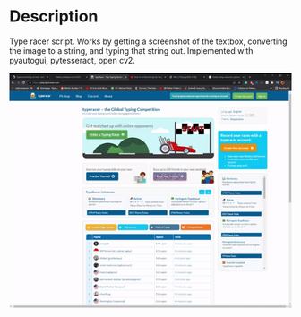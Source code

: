 # Description
 Type racer script.
 Works by getting a screenshot of the textbox, converting the image to a string, and typing that string out.
 Implemented with pyautogui, pytesseract, open cv2.
 
  ![](gif.gif)
